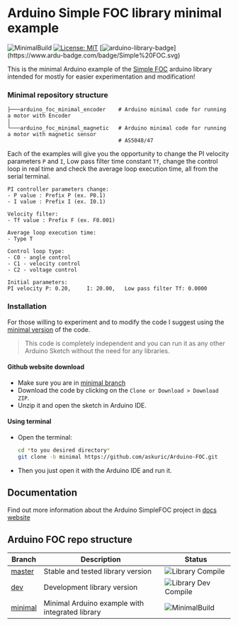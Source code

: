 # Arduino Simple FOC library minimal example 

![MinimalBuild](https://github.com/askuric/Arduino-FOC/workflows/MinimalBuild/badge.svg?branch=minimal)
[![License: MIT](https://img.shields.io/badge/License-MIT-yellow.svg)](https://opensource.org/licenses/MIT)
[![arduino-library-badge](https://www.ardu-badge.com/badge/Simple%20FOC.svg?)](https://www.ardu-badge.com/badge/Simple%20FOC.svg)

This is the minimal Arduino example of the [Simple FOC](https://github.com/askuric/Arduino-FOC) arduino library intended for mostly for easier experimentation and modification!

### Minimal repository structure
```shell
├───arduino_foc_minimal_encoder    # Arduino minimal code for running a motor with Encoder
│
└───arduino_foc_minimal_magnetic   # Arduino minimal code for running a motor with magnetic sensor 
                                   # AS5048/47   
```

Each of the examples will give you the opportunity to change the PI velocity parameters `P` and `I`, Low pass filter time constant `Tf`, change the control loop in real time and check the average loop execution time, all from the serial terminal.
```
PI controller parameters change:
- P value : Prefix P (ex. P0.1)
- I value : Prefix I (ex. I0.1)

Velocity filter:
- Tf value : Prefix F (ex. F0.001)

Average loop execution time:
- Type T

Control loop type:
- C0 - angle control
- C1 - velocity control
- C2 - voltage control

Initial parameters:
PI velocity P: 0.20,	 I: 20.00,	 Low pass filter Tf: 0.0000
```

###  Installation
For those willing to experiment and to modify the code I suggest using the [minimal version](https://github.com/askuric/Arduino-FOC/tree/minimal) of the code. 
 > This code is completely independent and you can run it as any other Arduino Sketch without the need for any libraries. 

#### Github website download
- Make sure you are in [minimal branch](https://github.com/askuric/Arduino-FOC/tree/minimal) 
- Download the code by clicking on the `Clone or Download > Download ZIP`.
- Unzip it and open the sketch in Arduino IDE. 

#### Using terminal
- Open the terminal:
  ```sh
  cd *to you desired directory*
  git clone -b minimal https://github.com/askuric/Arduino-FOC.git
  ```
- Then you just open it with the Arduino IDE and run it.

## Documentation
Find out more information about the Arduino SimpleFOC project in [docs website](https://askuric.github.io/Arduino-FOC/) 


## Arduino FOC repo structure
Branch  | Description | Status
------------ | ------------- | ------------ 
[master](https://github.com/askuric/Arduino-FOC) | Stable and tested library version | ![Library Compile](https://github.com/askuric/Arduino-FOC/workflows/Library%20Compile/badge.svg)
[dev](https://github.com/askuric/Arduino-FOC/tree/dev) | Development library version | ![Library Dev Compile](https://github.com/askuric/Arduino-FOC/workflows/Library%20Dev%20Compile/badge.svg?branch=dev)
[minimal](https://github.com/askuric/Arduino-FOC/tree/minimal) | Minimal Arduino example with integrated library | ![MinimalBuild](https://github.com/askuric/Arduino-FOC/workflows/MinimalBuild/badge.svg?branch=minimal)
